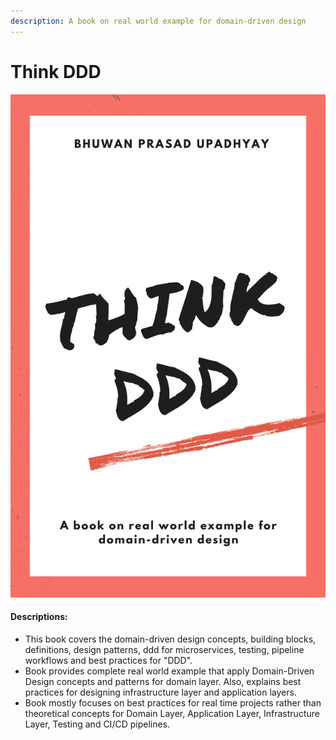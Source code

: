 ```yaml
---
description: A book on real world example for domain-driven design
---
```


# Think DDD

![](.gitbook/assets/cover.png)

#### Descriptions:

* This book covers the domain-driven design concepts, building blocks, definitions, design patterns, ddd for microservices, testing, pipeline workflows and best practices for "DDD".
* Book provides complete real world example that apply Domain-Driven Design concepts and patterns for domain layer. Also, explains best practices for designing infrastructure layer and application layers.
* Book mostly focuses on best practices for real time projects rather than theoretical concepts for Domain Layer, Application Layer, Infrastructure Layer, Testing and CI/CD pipelines.

